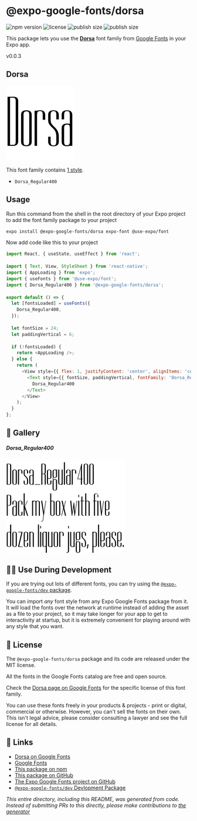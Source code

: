 # @expo-google-fonts/dorsa

![npm version](https://flat.badgen.net/npm/v/@expo-google-fonts/dorsa)
![license](https://flat.badgen.net/github/license/expo/google-fonts)
![publish size](https://flat.badgen.net/packagephobia/install/@expo-google-fonts/dorsa)
![publish size](https://flat.badgen.net/packagephobia/publish/@expo-google-fonts/dorsa)

This package lets you use the [**Dorsa**](https://fonts.google.com/specimen/Dorsa) font family from [Google Fonts](https://fonts.google.com/) in your Expo app.

v0.0.3

## Dorsa

![Dorsa](./font-family.png)

This font family contains [1 style](#-gallery).

- `Dorsa_Regular400`

## Usage

Run this command from the shell in the root directory of your Expo project to add the font family package to your project
```sh
expo install @expo-google-fonts/dorsa expo-font @use-expo/font
```

Now add code like this to your project
```js
import React, { useState, useEffect } from 'react';

import { Text, View, StyleSheet } from 'react-native';
import { AppLoading } from 'expo';
import { useFonts } from '@use-expo/font';
import { Dorsa_Regular400 } from '@expo-google-fonts/dorsa';

export default () => {
  let [fontsLoaded] = useFonts({
    Dorsa_Regular400,
  });

  let fontSize = 24;
  let paddingVertical = 6;

  if (!fontsLoaded) {
    return <AppLoading />;
  } else {
    return (
      <View style={{ flex: 1, justifyContent: 'center', alignItems: 'center' }}>
        <Text style={{ fontSize, paddingVertical, fontFamily: 'Dorsa_Regular400' }}>
          Dorsa_Regular400
        </Text>
      </View>
    );
  }
};

```

## 🔡 Gallery

##### Dorsa_Regular400
![Dorsa_Regular400](./0126c6beb66497797a2fe86e3ceecbd95fadcc67cd7ba35e2b604acdda520730.ttf.png)


## 👩‍💻 Use During Development

If you are trying out lots of different fonts, you can try using the [`@expo-google-fonts/dev` package](https://github.com/expo/google-fonts/tree/master/font-packages/dev#readme).

You can import *any* font style from any Expo Google Fonts package from it. It will load the fonts
over the network at runtime instead of adding the asset as a file to your project, so it may take longer
for your app to get to interactivity at startup, but it is extremely convenient
for playing around with any style that you want.

## 📖 License

The `@expo-google-fonts/dorsa` package and its code are released under the MIT license.

All the fonts in the Google Fonts catalog are free and open source.

Check the [Dorsa page on Google Fonts](https://fonts.google.com/specimen/Dorsa) for the specific license of this font family.

You can use these fonts freely in your products & projects - print or digital, commercial or otherwise. However, you can't sell the fonts on their own. This isn't legal advice, please consider consulting a lawyer and see the full license for all details.

## 🔗 Links

- [Dorsa on Google Fonts](https://fonts.google.com/specimen/Dorsa)
- [Google Fonts](https://fonts.google.com/)
- [This package on npm](https://www.npmjs.com/package/@expo-google-fonts/dorsa)
- [This package on GitHub](https://github.com/expo/google-fonts/tree/master/font-packages/dorsa)
- [The Expo Google Fonts project on GitHub](https://github.com/expo/google-fonts)
- [`@expo-google-fonts/dev` Devlopment Package](https://github.com/expo/google-fonts/tree/master/font-packages/dev)


*This entire directory, including this README, was generated from code. Instead of submitting PRs to this directly, please make contributions to [the generator](https://github.com/expo/google-fonts/tree/master/packages/generator)*
